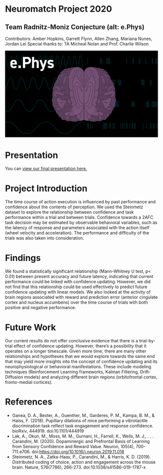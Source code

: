 # Neuromatch Project 2020
## Team Radnitz-Moniz Conjecture (alt: e.Phys)
Contributors: Amber Hopkins, Garrett Flynn, Allen Zhang, Mariana Nunes, Jordan Lei 
Special thanks to: TA Micheal Nolan and Prof. Charlie Wilson

![](TeamEphys.png)

# Presentation
You can [view our final presentation here.](final_presentation.pdf)

# Project Introduction
The time course of action execution is influenced by past performance and confidence about the contents of perception. We used the Steinmetz dataset to explore the relationship between confidence and task performance within a trial and between trials. Confidence towards a 2AFC task decision may be estimated by observable behavioral variables, such as the latency of response and parameters associated with the action itself (wheel velocity and acceleration). The performance and difficulty of the trials was also taken into consideration. 

# Findings
We found a statistically significant relationship (Mann-Whitney U test, p< 0.01) between present accuracy and future latency, indicating that current performance could be linked with confidence updating. However, we did not find that this relationship could be used effectively to predict future confidence updating with linear models.  We also looked at the activity of brain regions associated with reward and prediction error (anterior cingulate cortex and nucleus accumbens) over the time course of trials with both positive and negative performance.

# Future Work
Our current results do not offer conclusive evidence that there is a trial-by-trial effect of confidence updating. However, there’s a possibility that it operates on a longer timescale. Given more time, there are many other relationships and hypotheses that we would explore towards the same end that may yield more insights into the concept of confidence updating and its neurophysiological or behavioral manifestations. These include modeling techniques (Reinforcement Learning frameworks, Kalman Filtering, Drift-Diffusion models) and analyzing different brain regions (orbitofrontal cortex, fronto-medial cortices).

# References
* Ganea, D. A., Bexter, A., Guenther, M., Garderes, P. M., Kampa, B. M., & Haiss, F. (2018). Pupillary dilations of mice performing a vibrotactile discrimination task reflect task engagement and response confidence. bioRxiv, 444919. doi:10.1101/444919
* Lak, A., Okun, M., Moss, M. M., Gurnani, H., Farrell, K., Wells, M. J., . . . Carandini, M. (2020). Dopaminergic and Prefrontal Basis of Learning from Sensory Confidence and Reward Value. Neuron, 105(4), 700-711.e706. doi:https://doi.org/10.1016/j.neuron.2019.11.018
* Steinmetz, N. A., Zatka-Haas, P., Carandini, M., & Harris, K. D. (2019). Distributed coding of choice, action and engagement across the mouse brain. Nature, 576(7786), 266-273. doi:10.1038/s41586-019-1787-x
